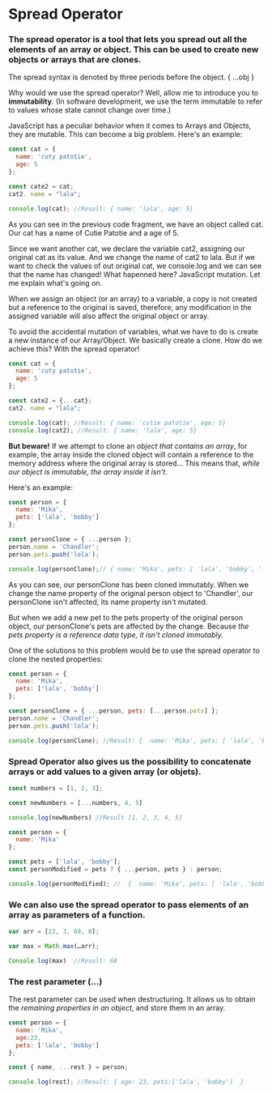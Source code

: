 # Spread Operator

### The spread operator is a tool that lets you spread out all the elements of an array or object. This can be used to create new objects or arrays that are clones.

The spread syntax is denoted by three periods before the object. { ...obj }

Why would we use the spread operator? Well, allow me to introduce you to **immutability**. (In software development, we use the term immutable to refer to values whose state cannot change over time.)

JavaScript has a peculiar behavior when it comes to Arrays and Objects, they are mutable. This can become a big problem. Here's an example:

```js
const cat = {
  name: 'cuty patotie',
  age: 5
};

const cate2 = cat;
cat2. name = "lala";

console.log(cat); //Result: { name: 'lala', age: 5}
```
As you can see in the previous code fragment, we have an object called cat. Our cat has a name of Cutie Patotie and a age of 5.

Since we want another cat, we declare the variable cat2,  assigning our original cat as its value. And we change the name of cat2 to lala. But if we want to check the values of out original cat, we console.log and we can see that the name has changed! What hapenned here? JavaScript mutation.
Let me explain what's going on. 

When we assign an object (or an array) to a variable, a copy is not created but a reference to the original is saved, therefore, any modification in the assigned variable will also affect the original object or array.

To avoid the accidental mutation of variables, what we have to do is create a new instance of our Array/Object.  We basically create a clone. How do we achieve this? With the spread operator!
```js
const cat = {
  name: 'cuty patotie',
  age: 5
};

const cate2 = {...cat};
cat2. name = "lala";

console.log(cat); //Result: { name: 'cutie patotie', age: 5}
console.log(cat2); //Result: { name: 'lala', age: 5}
```
**But beware!** If we attempt to clone an *object that contains an array*, for example, the array inside the cloned object will contain a reference to the memory address where the original array is stored… This means that, *while our object is immutable, the array inside it isn't*.

 Here's an example:
```js
const person = {
  name: 'Mika',
  pets: ['lala', 'bobby']
};

const personClone = { ...person };
person.name = 'Chandler';
person.pets.push('lola');

console.log(personClone);// { name: 'Mika', pets: [ 'lala', 'bobby', 'lola' ] }
```
As you can see, our personClone has been cloned immutably. When we change the name property of the original person object to 'Chandler', our personClone isn't affected, its name property isn't mutated.

But when we add a new pet to the pets property of the original person object, our personClone's pets are affected by the change. Because *the pets property is a reference data type, it isn't cloned immutably.*

One of the solutions to this problem would be to use the spread operator to clone the nested properties:
```js
const person = {
  name: 'Mika',
  pets: ['lala', 'bobby']
};

const personClone = { ...person, pets: [...person.pets] };
person.name = 'Chandler';
person.pets.push('lola');

console.log(personClone); //Result: {  name: 'Mika', pets: [ 'lala', 'bobby' ] }
```


### Spread Operator also gives us the possibility to concatenate arrays or add values to a given array (or objets).
```js
const numbers = [1, 2, 3];

const newNumbers = [...numbers, 4, 5]

console.log(newNumbers) //Result [1, 2, 3, 4, 5]
```

```js
const person = {
  name: 'Mika'
};

const pets = ['lala', 'bobby'];
const personModified = pets ? { ...person, pets } : person;

console.log(personModified); //  {  name: 'Mika', pets: [ 'lala', 'bobby' ] }
```
### We can also use the spread operator to pass elements of an array as parameters of a function.
```js
var arr = [22, 3, 68, 0];

var max = Math.max(…arr);

Console.log(max)  //Result: 68
```
### The rest parameter (…)

The rest parameter can be used when destructuring. It allows us to obtain the *remaining properties in an object*, and store them in an array. 

```js
const person = {
  name: 'Mika',
  age:23,
  pets: ['lala', 'bobby']
};

const { name, ...rest } = person;

console.log(rest); //Result: { age: 23, pets:['lala', 'bobby']  }
```